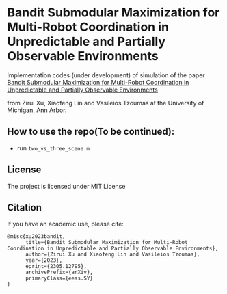 # Bandit Submodular Maximization for Multi-Robot Coordination in Unpredictable and Partially Observable Environments

Implementation codes (under development) of simulation of the paper [Bandit Submodular Maximization for Multi-Robot Coordination in Unpredictable and Partially Observable Environments](https://arxiv.org/abs/2305.12795)

from Zirui Xu, Xiaofeng Lin and Vasileios Tzoumas at the University of Michigan, Ann Arbor.

## How to use the repo(To be continued):

- run ```two_vs_three_scene.m```

## License
The project is licensed under MIT License

## Citation
If you have an academic use, please cite:

```
@misc{xu2023bandit,
      title={Bandit Submodular Maximization for Multi-Robot Coordination in Unpredictable and Partially Observable Environments}, 
      author={Zirui Xu and Xiaofeng Lin and Vasileios Tzoumas},
      year={2023},
      eprint={2305.12795},
      archivePrefix={arXiv},
      primaryClass={eess.SY}
}
```